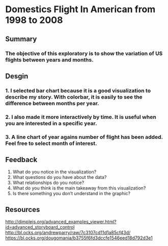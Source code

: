 # Domestics Flight In American from 1998 to 2008
## Summary
### The objective of this exploratory is to show the variation of US flights between years and months.
## Desgin
### 1. I selected bar chart because it is a good visualization to describe my story. With colorbar, it is easily to see the difference between months per year. 
### 2. I also made it more interactively by time. It is useful when you are interested in a specific year.
### 3. A line chart of year agains number of flight has been added. Feel free to select month of interest.
## Feedback
1. What do you notice in the visualization?
2. What questions do you have about the data?
3. What relationships do you notice?
4. What do you think is the main takeaway from this visualization?
5. Is there something you don’t understand in the graphic?

## Resources
http://dimplejs.org/advanced_examples_viewer.html?id=advanced_storyboard_control
http://bl.ocks.org/andrewparry/raw/7c3107cd11d1a85cf43d/
https://bl.ocks.org/dougomania/b3755f6fd3dccfe1546eed18d792d3e1
